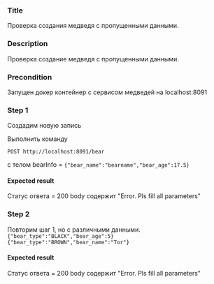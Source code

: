 ### Title
Проверка создания медведя с пропущенными данными.
### Description
Проверка создание медведя с пропущенными данными.
### Precondition
Запущен докер контейнер с сервисом медведей на localhost:8091
### Step 1
Создадим новую запись

Выполнить команду

``POST http://localhost:8091/bear``

с телом bearInfo =
``{"bear_name":"bearname","bear_age":17.5}``

#### Expected result
Статус ответа = 200
body содержит "Error. Pls fill all parameters"

### Step 2
Повторим шаг 1, но с различными данными.
``{"bear_type":"BLACK","bear_age":5}
{"bear_type":"BROWN","bear_name":"Tor"}
``

#### Expected result
Статус ответа = 200
body содержит "Error. Pls fill all parameters"